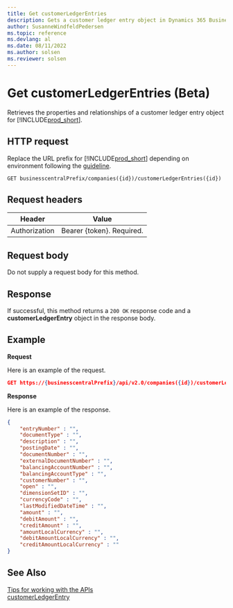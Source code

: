```yaml
---
title: Get customerLedgerEntries
description: Gets a customer ledger entry object in Dynamics 365 Business Central.
author: SusanneWindfeldPedersen
ms.topic: reference
ms.devlang: al
ms.date: 08/11/2022
ms.author: solsen
ms.reviewer: solsen
---
```


<!-- NOTE: This article is an auto-generated stub from the metadata file. -->
<!-- The sections marked with an EDIT_IS_REQUIRED require manual editing. -->
# Get customerLedgerEntries (Beta)

Retrieves the properties and relationships of a customer ledger entry object for [!INCLUDE[prod_short](../../../includes/prod_short.md)].

## HTTP request

Replace the URL prefix for [!INCLUDE[prod_short](../../../includes/prod_short.md)] depending on environment following the [guideline](../../../api-reference/v2.0/endpoints-apis-for-dynamics.md).
<!-- START>EDIT_IS_REQUIRED. There URL for accessing the endpoint might be different -->
```
GET businesscentralPrefix/companies({id})/customerLedgerEntries({id})
```
<!-- END>EDIT_IS_REQUIRED -->
## Request headers

|Header|Value|
|------|-----|
|Authorization  |Bearer {token}. Required. |

## Request body

Do not supply a request body for this method.

## Response

If successful, this method returns a ```200 OK``` response code and a **customerLedgerEntry** object in the response body.

## Example

**Request**

Here is an example of the request.
<!-- START>EDIT_IS_REQUIRED. There URL for accessing the endpoint might be different -->
```json
GET https://{businesscentralPrefix}/api/v2.0/companies({id})/customerLedgerEntries({id})
```
<!-- END>EDIT_IS_REQUIRED -->
**Response**

Here is an example of the response.

<!-- START>EDIT_IS_REQUIRED. Fill in values for properties -->
```json
{
    "entryNumber" : "",
    "documentType" : "",
    "description" : "",
    "postingDate" : "",
    "documentNumber" : "",
    "externalDocumentNumber" : "",
    "balancingAccountNumber" : "",
    "balancingAccountType" : "",
    "customerNumber" : "",
    "open" : "",
    "dimensionSetID" : "",
    "currencyCode" : "",
    "lastModifiedDateTime" : "",
    "amount" : "",
    "debitAmount" : "",
    "creditAmount" : "",
    "amountLocalCurrency" : "",
    "debitAmountLocalCurrency" : "",
    "creditAmountLocalCurrency" : ""
}
```
<!-- END>EDIT_IS_REQUIRED -->
## See Also

[Tips for working with the APIs](/dynamics365/business-central/dev-itpro/developer/devenv-connect-apps-tips)  
[customerLedgerEntry](../resources/dynamics_customerLedgerEntry.md)  
